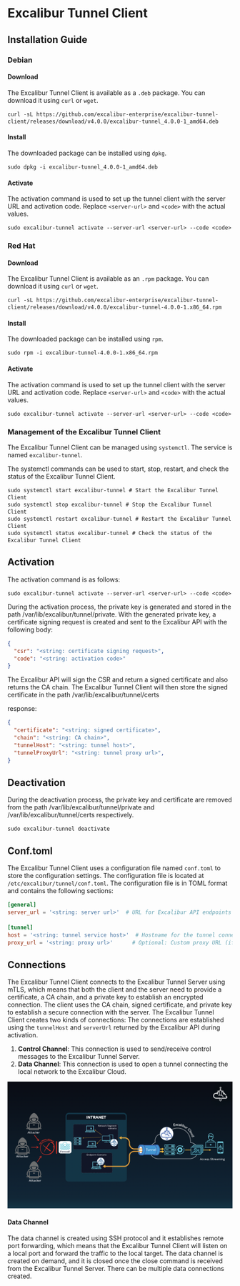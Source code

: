 # Excalibur Tunnel Client

## Installation Guide

### Debian

#### Download

The Excalibur Tunnel Client is available as a `.deb` package. You can download it using `curl` or `wget`.

```shell
curl -sL https://github.com/excalibur-enterprise/excalibur-tunnel-client/releases/download/v4.0.0/excalibur-tunnel_4.0.0-1_amd64.deb
```

#### Install

The downloaded package can be installed using `dpkg`.

```shell
sudo dpkg -i excalibur-tunnel_4.0.0-1_amd64.deb
```

#### Activate

The activation command is used to set up the tunnel client with the server URL and activation code. Replace `<server-url>` and `<code>` with the actual values.

```shell
sudo excalibur-tunnel activate --server-url <server-url> --code <code>
```

### Red Hat

#### Download

The Excalibur Tunnel Client is available as an `.rpm` package. You can download it using `curl` or `wget`.

```shell
curl -sL https://github.com/excalibur-enterprise/excalibur-tunnel-client/releases/download/v4.0.0/excalibur-tunnel-4.0.0-1.x86_64.rpm
```

#### Install

The downloaded package can be installed using `rpm`.

```shell
sudo rpm -i excalibur-tunnel-4.0.0-1.x86_64.rpm
```

#### Activate

The activation command is used to set up the tunnel client with the server URL and activation code. Replace `<server-url>` and `<code>` with the actual values.

```shell
sudo excalibur-tunnel activate --server-url <server-url> --code <code>
```

### Management of the Excalibur Tunnel Client
The Excalibur Tunnel Client can be managed using `systemctl`. The service is named `excalibur-tunnel`.

The systemctl commands can be used to start, stop, restart, and check the status of the Excalibur Tunnel Client.

```shell
sudo systemctl start excalibur-tunnel # Start the Excalibur Tunnel Client
sudo systemctl stop excalibur-tunnel # Stop the Excalibur Tunnel Client
sudo systemctl restart excalibur-tunnel # Restart the Excalibur Tunnel Client
sudo systemctl status excalibur-tunnel # Check the status of the Excalibur Tunnel Client
```

## Activation

The activation command is as follows:

```shell
sudo excalibur-tunnel activate --server-url <server-url> --code <code>
```

During the activation process, the private key is generated and stored in the path /var/lib/excalibur/tunnel/private. With the generated private key, a certificate signing request is created and sent to the Excalibur API with the following body:
```json
{
  "csr": "<string: certificate signing request>",
  "code": "<string: activation code>"
}
```

The Excalibur API will sign the CSR and return a signed certificate and also returns the CA chain. The Excalibur Tunnel Client will then store the signed certificate in the path /var/lib/excalibur/tunnel/certs

response:
```json
{
  "certificate": "<string: signed certificate>",
  "chain": "<string: CA chain>",
  "tunnelHost": "<string: tunnel host>",
  "tunnelProxyUrl": "<string: tunnel proxy url>",
}
```

## Deactivation

During the deactivation process, the private key and certificate are removed from the path /var/lib/excalibur/tunnel/private and /var/lib/excalibur/tunnel/certs respectively.

```shell
sudo excalibur-tunnel deactivate
```

## Conf.toml

The Excalibur Tunnel Client uses a configuration file named `conf.toml` to store the configuration settings. The configuration file is located at `/etc/excalibur/tunnel/conf.toml`. The configuration file is in TOML format and contains the following sections:

```toml
[general]
server_url = '<string: server url>'  # URL for Excalibur API endpoints

[tunnel]
host = '<string: tunnel service host>'  # Hostname for the tunnel connection
proxy_url = '<string: proxy url>'      # Optional: Custom proxy URL (if different from server_url)
```


## Connections

The Excalibur Tunnel Client connects to the Excalibur Tunnel Server using mTLS, which means that both the client and the server need to provide a certificate, a CA chain, and a private key to establish an encrypted connection. The client uses the CA chain, signed certificate, and private key to establish a secure connection with the server. The Excalibur Tunnel Client creates two kinds of connections:
The connections are established using the `tunnelHost` and `serverUrl` returned by the Excalibur API during activation.

1. **Control Channel**: This connection is used to send/receive control messages to the Excalibur Tunnel Server.
2. **Data Channel**: This connection is used to open a tunnel connecting the local network to the Excalibur Cloud.

![Excalibur Tunnel Architecture](docs/images/image.png "Excalibur Tunnel Connection Architecture")

#### Data Channel

The data channel is created using SSH protocol and it establishes remote port forwarding, which means that the Excalibur Tunnel Client will listen on a local port and forward the traffic to the local target. The data channel is created on demand, and it is closed once the close command is received from the Excalibur Tunnel Server. There can be multiple data connections created.

